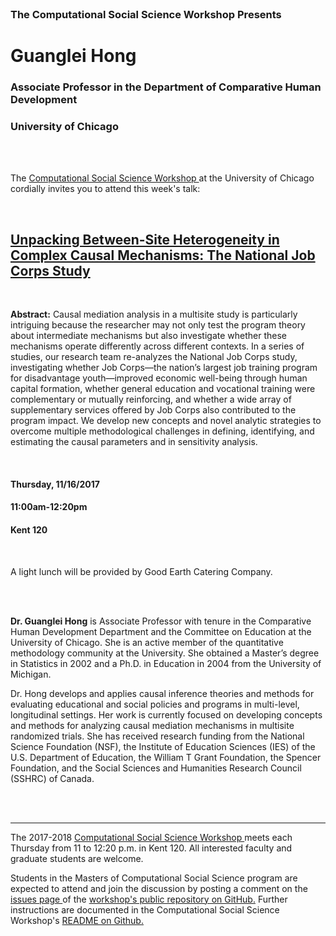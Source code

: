 




<br>

<h3 class=pfblock-header> The Computational Social Science Workshop Presents </h3>

<h1 class=pfblock-header3> Guanglei Hong </h1>
<h3 class=pfblock-header3> Associate Professor in the Department of Comparative Human Development </h3>
<h3 class=pfblock-header3> University of Chicago </h3>

<br><br>



<p class=pfblock-header3>The <a href="https://macss.uchicago.edu/content/computation-workshop"> Computational Social Science Workshop </a> at the University of Chicago cordially invites you to attend this week's talk:</p>

<br>

<div class=pfblock-header3>
<h2 class=pfblock-header> 
  <a href="https://github.com/uchicago-computation-workshop/guanglei_hong/blob/master/2017__hong__ratio_of_mediator_probability_weighting.pdf" >Unpacking Between-Site Heterogeneity in Complex Causal Mechanisms: The National Job Corps Study</a>
</h2>

<br>
</div>

<p class=footertext2> 

**Abstract:** Causal mediation analysis in a multisite study is particularly intriguing because the researcher may not only test the program theory about intermediate mechanisms but also investigate whether these mechanisms operate differently across different contexts. In a series of studies, our research team re-analyzes the National Job Corps study, investigating whether Job Corps—the nation’s largest job training program for disadvantage youth—improved economic well-being through human capital formation, whether general education and vocational training were complementary or mutually reinforcing, and whether a wide array of supplementary services offered by Job Corps also contributed to the program impact. We develop new concepts and novel analytic strategies to overcome multiple methodological challenges in defining, identifying, and estimating the causal parameters and in sensitivity analysis.
</p>

<br>

<h4 class=pfblock-header3> Thursday, 11/16/2017 </h4>
<h4 class=pfblock-header3> 11:00am-12:20pm </h4>
<h4 class=pfblock-header3> Kent 120 </h4>

<br>

<p class=pfblock-header3>A light lunch will be provided by Good Earth Catering Company.</p>

<br><br>

<!--Insert Faculty Bio Here-->



<p class=footertext2> 

**Dr. Guanglei Hong** is Associate Professor with tenure in the Comparative Human Development Department and the Committee on Education at the University of Chicago. She is an active member of the quantitative methodology community at the University. She obtained a Master’s degree in Statistics in 2002 and a Ph.D. in Education in 2004 from the University of Michigan.

Dr. Hong develops and applies causal inference theories and methods for evaluating educational and social policies and programs in multi-level, longitudinal settings. Her work is currently focused on developing concepts and methods for analyzing causal mediation mechanisms in multisite randomized trials. She has received research funding from the National Science Foundation (NSF), the Institute of Education Sciences (IES) of the U.S. Department of Education, the William T Grant Foundation, the Spencer Foundation, and the Social Sciences and Humanities Research Council (SSHRC) of Canada.
</p>




<br><br>

---

<p class=footertext> The 2017-2018 <a href="https://macss.uchicago.edu/content/computation-workshop"> Computational Social Science Workshop </a> meets each Thursday from 11 to 12:20 p.m. in Kent 120. All interested faculty and graduate students are welcome.</p> 

<p class=footertext>Students in the Masters of Computational Social Science program are expected to attend and join the discussion by posting a comment on the <a href="https://github.com/uchicago-computation-workshop/guanglei_hong/issues"> issues page </a> of the <a href="https://github.com/uchicago-computation-workshop/guanglei_hong"> workshop's public repository on GitHub.</a> Further instructions are documented in the Computational Social Science Workshop's <a href="https://github.com/uchicago-computation-workshop/README"> README on Github.</a></p>


